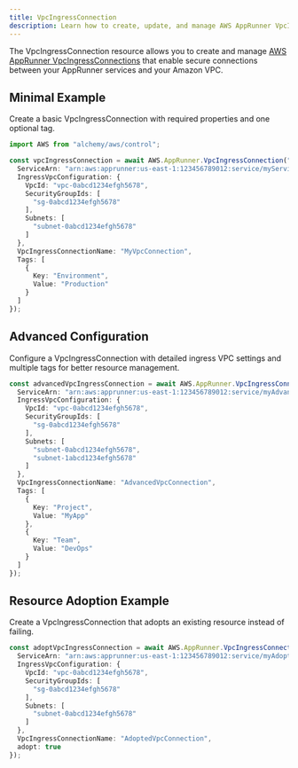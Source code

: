 ```yaml
---
title: VpcIngressConnection
description: Learn how to create, update, and manage AWS AppRunner VpcIngressConnections using Alchemy Cloud Control.
---
```


The VpcIngressConnection resource allows you to create and manage [AWS AppRunner VpcIngressConnections](https://docs.aws.amazon.com/apprunner/latest/userguide/) that enable secure connections between your AppRunner services and your Amazon VPC.

## Minimal Example

Create a basic VpcIngressConnection with required properties and one optional tag.

```ts
import AWS from "alchemy/aws/control";

const vpcIngressConnection = await AWS.AppRunner.VpcIngressConnection("myVpcIngressConnection", {
  ServiceArn: "arn:aws:apprunner:us-east-1:123456789012:service/myService",
  IngressVpcConfiguration: {
    VpcId: "vpc-0abcd1234efgh5678",
    SecurityGroupIds: [
      "sg-0abcd1234efgh5678"
    ],
    Subnets: [
      "subnet-0abcd1234efgh5678"
    ]
  },
  VpcIngressConnectionName: "MyVpcConnection",
  Tags: [
    {
      Key: "Environment",
      Value: "Production"
    }
  ]
});
```

## Advanced Configuration

Configure a VpcIngressConnection with detailed ingress VPC settings and multiple tags for better resource management.

```ts
const advancedVpcIngressConnection = await AWS.AppRunner.VpcIngressConnection("advancedVpcIngressConnection", {
  ServiceArn: "arn:aws:apprunner:us-east-1:123456789012:service/myAdvancedService",
  IngressVpcConfiguration: {
    VpcId: "vpc-0abcd1234efgh5678",
    SecurityGroupIds: [
      "sg-0abcd1234efgh5678"
    ],
    Subnets: [
      "subnet-0abcd1234efgh5678",
      "subnet-1abcd1234efgh5678"
    ]
  },
  VpcIngressConnectionName: "AdvancedVpcConnection",
  Tags: [
    {
      Key: "Project",
      Value: "MyApp"
    },
    {
      Key: "Team",
      Value: "DevOps"
    }
  ]
});
```

## Resource Adoption Example

Create a VpcIngressConnection that adopts an existing resource instead of failing.

```ts
const adoptVpcIngressConnection = await AWS.AppRunner.VpcIngressConnection("adoptVpcIngressConnection", {
  ServiceArn: "arn:aws:apprunner:us-east-1:123456789012:service/myAdoptedService",
  IngressVpcConfiguration: {
    VpcId: "vpc-0abcd1234efgh5678",
    SecurityGroupIds: [
      "sg-0abcd1234efgh5678"
    ],
    Subnets: [
      "subnet-0abcd1234efgh5678"
    ]
  },
  VpcIngressConnectionName: "AdoptedVpcConnection",
  adopt: true
});
```